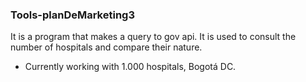 ### Tools-planDeMarketing3

It is a program that makes a query to gov api. It is used to consult the number of hospitals and compare their nature.

* Currently working with 1.000 hospitals, Bogotá DC.
